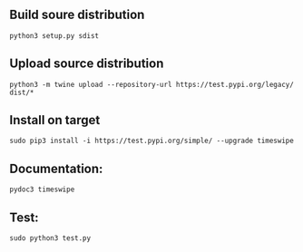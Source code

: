 ## Build soure distribution

```
python3 setup.py sdist
```

## Upload source distribution

```
python3 -m twine upload --repository-url https://test.pypi.org/legacy/ dist/*
```

## Install on target

```
sudo pip3 install -i https://test.pypi.org/simple/ --upgrade timeswipe
```

## Documentation:

```
pydoc3 timeswipe
```

## Test:

```
sudo python3 test.py
```
